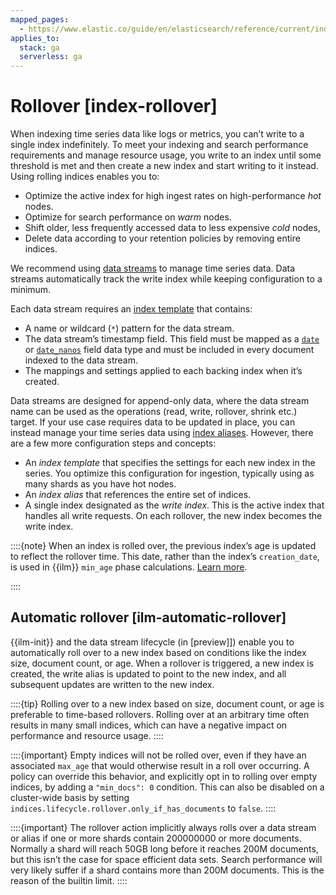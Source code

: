 ```yaml
---
mapped_pages:
  - https://www.elastic.co/guide/en/elasticsearch/reference/current/index-rollover.html
applies_to:
  stack: ga
  serverless: ga
---
```


# Rollover [index-rollover]

When indexing time series data like logs or metrics, you can’t write to a single index indefinitely. To meet your indexing and search performance requirements and manage resource usage, you write to an index until some threshold is met and then create a new index and start writing to it instead. Using rolling indices enables you to:

* Optimize the active index for high ingest rates on high-performance *hot* nodes.
* Optimize for search performance on *warm* nodes.
* Shift older, less frequently accessed data to less expensive *cold* nodes,
* Delete data according to your retention policies by removing entire indices.

We recommend using [data streams](https://www.elastic.co/docs/api/doc/elasticsearch/operation/operation-indices-create-data-stream) to manage time series data. Data streams automatically track the write index while keeping configuration to a minimum.

Each data stream requires an [index template](../../data-store/templates.md) that contains:

* A name or wildcard (`*`) pattern for the data stream.
* The data stream’s timestamp field. This field must be mapped as a [`date`](asciidocalypse://docs/elasticsearch/docs/reference/elasticsearch/mapping-reference/date.md) or [`date_nanos`](asciidocalypse://docs/elasticsearch/docs/reference/elasticsearch/mapping-reference/date_nanos.md) field data type and must be included in every document indexed to the data stream.
* The mappings and settings applied to each backing index when it’s created.

Data streams are designed for append-only data, where the data stream name can be used as the operations (read, write, rollover, shrink etc.) target. If your use case requires data to be updated in place, you can instead manage your time series data using [index aliases](../../data-store/aliases.md). However, there are a few more configuration steps and concepts:

* An *index template* that specifies the settings for each new index in the series. You optimize this configuration for ingestion, typically using as many shards as you have hot nodes.
* An *index alias* that references the entire set of indices.
* A single index designated as the *write index*. This is the active index that handles all write requests. On each rollover, the new index becomes the write index.

::::{note} 
When an index is rolled over, the previous index’s age is updated to reflect the rollover time. This date, rather than the index’s `creation_date`, is used in {{ilm}} `min_age` phase calculations. [Learn more](../../../troubleshoot/elasticsearch/index-lifecycle-management-errors.md#min-age-calculation).

::::



## Automatic rollover [ilm-automatic-rollover] 

{{ilm-init}} and the data stream lifecycle (in [preview]]) enable you to automatically roll over to a new index based on conditions like the index size, document count, or age. When a rollover is triggered, a new index is created, the write alias is updated to point to the new index, and all subsequent updates are written to the new index.

::::{tip} 
Rolling over to a new index based on size, document count, or age is preferable to time-based rollovers. Rolling over at an arbitrary time often results in many small indices, which can have a negative impact on performance and resource usage.
::::


::::{important} 
Empty indices will not be rolled over, even if they have an associated `max_age` that would otherwise result in a roll over occurring. A policy can override this behavior, and explicitly opt in to rolling over empty indices, by adding a `"min_docs": 0` condition. This can also be disabled on a cluster-wide basis by setting `indices.lifecycle.rollover.only_if_has_documents` to `false`.
::::


::::{important} 
The rollover action implicitly always rolls over a data stream or alias if one or more shards contain 200000000 or more documents. Normally a shard will reach 50GB long before it reaches 200M documents, but this isn’t the case for space efficient data sets. Search performance will very likely suffer if a shard contains more than 200M documents. This is the reason of the builtin limit.
::::



